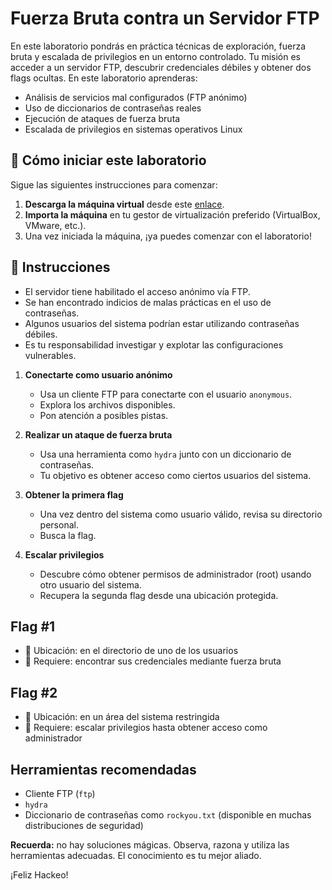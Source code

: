 # Fuerza Bruta contra un Servidor FTP

En este laboratorio pondrás en práctica técnicas de exploración, fuerza bruta y escalada de privilegios en un entorno controlado. Tu misión es acceder a un servidor FTP, descubrir credenciales débiles y obtener dos flags ocultas. En este laboratorio aprenderas:


- Análisis de servicios mal configurados (FTP anónimo)
- Uso de diccionarios de contraseñas reales
- Ejecución de ataques de fuerza bruta
- Escalada de privilegios en sistemas operativos Linux

<how-to-start>
   
## 🌱 Cómo iniciar este laboratorio

Sigue las siguientes instrucciones para comenzar:

1. **Descarga la máquina virtual** desde este [enlace](https://storage.googleapis.com/cybersecurity-machines/ftp-4geeks-lab.ova).
2. **Importa la máquina** en tu gestor de virtualización preferido (VirtualBox, VMware, etc.).
3. Una vez iniciada la máquina, ¡ya puedes comenzar con el laboratorio!
</how-to-start>


## 📄 Instrucciones

- El servidor tiene habilitado el acceso anónimo vía FTP.
- Se han encontrado indicios de malas prácticas en el uso de contraseñas.
- Algunos usuarios del sistema podrían estar utilizando contraseñas débiles.
- Es tu responsabilidad investigar y explotar las configuraciones vulnerables.


1. **Conectarte como usuario anónimo**

   - Usa un cliente FTP para conectarte con el usuario `anonymous`.
   - Explora los archivos disponibles.
   - Pon atención a posibles pistas.

2. **Realizar un ataque de fuerza bruta**

   - Usa una herramienta como `hydra` junto con un diccionario de contraseñas.
   - Tu objetivo es obtener acceso como ciertos usuarios del sistema.

3. **Obtener la primera flag**

   - Una vez dentro del sistema como usuario válido, revisa su directorio personal.
   - Busca la flag.

4. **Escalar privilegios**

   - Descubre cómo obtener permisos de administrador (root) usando otro usuario del sistema.
   - Recupera la segunda flag desde una ubicación protegida.


## Flag #1

- 📁 Ubicación: en el directorio de uno de los usuarios  
- 🔑 Requiere: encontrar sus credenciales mediante fuerza bruta


## Flag #2

- 📁 Ubicación: en un área del sistema restringida  
- 🔑 Requiere: escalar privilegios hasta obtener acceso como administrador

## Herramientas recomendadas

- Cliente FTP (`ftp`)
- `hydra`
- Diccionario de contraseñas como `rockyou.txt` (disponible en muchas distribuciones de seguridad)

**Recuerda:** no hay soluciones mágicas. Observa, razona y utiliza las herramientas adecuadas. El conocimiento es tu mejor aliado.

¡Feliz Hackeo!
